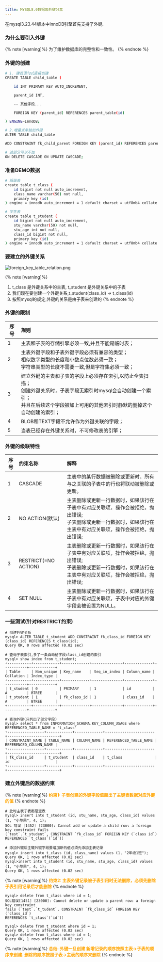 ```yaml
---
title: MYSQL8.0数据库外键分享
---
```

在mysql3.23.44版本中InnoDB引擎首先支持了外键.

### 为什么要引入外键
{% note [warning]%}
为了维护数据库的完整性和一致性。‌
{% endnote %}

### 外键的创建

``` bash
# 1. 建表语句式直接创建
CREATE TABLE child_table (

    id INT PRIMARY KEY AUTO_INCREMENT,

    parent_id INT,

    -- 其他字段...

    FOREIGN KEY (parent_id) REFERENCES parent_table(id)

) ENGINE=InnoDB;

# 2.增量式单独加外键
ALTER TABLE child_table

ADD CONSTRAINT fk_child_parent FOREIGN KEY (parent_id) REFERENCES parent_table(id)

# 这部分可以不加
ON DELETE CASCADE ON UPDATE CASCADE;
```

### 准备DEMO数据

``` bash
# 班级表
create table t_class (
	id bigint not null auto_increment,
	class_name varchar(50) not null,
	primary key (id)
) engine = innodb auto_increment = 1 default charset = utf8mb4 collate = utf8mb4_general_ci;

# 学生表
create table t_student (
	id bigint not null auto_increment,
	stu_name varchar(50) not null,
	stu_age int not null,
	class_id bigint not null,
	primary key (id)
) engine = innodb auto_increment = 1 default charset = utf8mb4 collate = utf8mb4_general_ci;
```

### 要建立的外键关系

![foreign_key_table_relation.png](/images/foreign_key_table_relation.png)

{% note [warning]%}
1. t_class 是外键关系中的主表, t_student 是外键关系中的子表
2. 我们现在要创建一个外键关系,t_student(class_id) -> t_class(id)
3. 按照mysql的规定,外键的关系是由子表来创建的
{% endnote %}

### 外键的限制

| 序号 | 规则                                                                                                        
|----|:----------------------------------------------------------------------------------------------------------|
| 1  | 主表和子表的存储引擎必须一致,并且不能是临时表；                                                                                  |
| 2  | 主表外键字段和子表外键字段必须有兼容的类型；<br/>相似数字类型的长度和小数点位数必须一致；<br/>字符串类型的长度不需要一致,但是字符集必须一致；                              |
| 3  | 建立外键的主表和子表的字段上必须存在索引,以防止全表扫描；<br/>创建外键关系时，子表字段无索引时mysql会自动创建一个索引；<br/>并且在后续这个字段被加上可用的其他索引时静默的删掉这个自动创建的索引； |
| 4  | BLOB和TEXT字段不允许作为外键关联的字段；                                                                                  |
| 5  | 当表已经存在外键关系时，不可修改表的引擎；                                                                                     |

### 外键的级联特性

| 序号 | 约束名称                 | 解释                                                                                    |
|----|:---------------------|:--------------------------------------------------------------------------------------|
| 1  | CASCADE              | 主表中的某行数据被删除或更新时，所有与之关联的子表中的行也将联动被删除或更新。                                               |
| 2  | NO ACTION(默认)        | 主表删除或更新一行数据时，如果该行在子表中有对应关联项，操作会被拒绝，抛出错误;<br/>子表删除或更新一行数据时，如果该行在主表中有对应关联项，操作会被拒绝，抛出错误; |
| 3  | RESTRICT(=NO ACTION) | 主表删除或更新一行数据时，如果该行在子表中有对应关联项，操作会被拒绝，抛出错误;<br/>子表删除或更新一行数据时，如果该行在主表中有对应关联项，操作会被拒绝，抛出错误; |
| 4  | SET NULL             | 主表删除或更新一行数据时，如果该行在子表中有对应关联项，子表中对应的外键字段会被设置为NULL。                                              |

### 一些测试(针对RESTRICT约束)
```
# 创建外键关系
mysql> ALTER TABLE t_student ADD CONSTRAINT fk_class_id FOREIGN KEY (class_id) REFERENCES t_class(id);
Query OK, 0 rows affected (0.02 sec)

# 查询子表索引,多了一条自动给字段class_id创建的索引
mysql> show index from t_student;
+-----------+------------+-------------+--------------+-------------+-----------+------------+
| Table     | Non_unique | Key_name    | Seq_in_index | Column_name | Collation | Index_type |
+-----------+------------+-------------+--------------+-------------+-----------+------------+
| t_student | 0          | PRIMARY     | 1            | id          | A         | BTREE      |
| t_student | 1          | fk_class_id | 1            | class_id    | A         | BTREE      |
+-----------+------------+-------------+--------------+-------------+-----------+------------+

# 查询外键(只列出了部分字段)
mysql> select * from INFORMATION_SCHEMA.KEY_COLUMN_USAGE where REFERENCED_TABLE_NAME = 't_class'
+-----------------+------------+-------------+-----------------------+------------------------+
| CONSTRAINT_NAME | TABLE_NAME | COLUMN_NAME | REFERENCED_TABLE_NAME | REFERENCED_COLUMN_NAME |
+-----------------+------------+-------------+-----------------------+------------------------+
| fk_class_id     | t_student  | class_id    | t_class               | id                     |
+-----------------+------------+-------------+-----------------------+------------------------+
```
### 建立外键后的数据约束
{% note [warning]%}
<b style="color:Orange;">约束1: 子表创建的外键字段值超出了主键表数据对应外键的值</b>
{% endnote %}
```
# 此时主表子表都是空表
mysql> insert into t_student (id, stu_name, stu_age, class_id) values (1, "小苹果", 4, 1);
SQL 错误 [1452] [23000]: Cannot add or update a child row: a foreign key constraint fails
(`test`.`t_student`, CONSTRAINT `fk_class_id` FOREIGN KEY (`class id`) REFERENCES `t_class`(`id`))

# 添加外键后主键外键字段要增加新的值必须先添加主表记录
mysql> insert into t_class (id, class_name) values (1, "2年级1班");
Query OK, 1 rows affected (0.02 sec)
mysql>insert into t_student (id, stu_name, stu_age, class_id) values (1, "小苹果", 4, 1);
Query OK, 1 rows affected (0.02 sec)
```

{% note [warning]%}
<b style="color:Orange;">约束2: 主表外键记录被子表引用时无法删除，必须先删除子表引用记录后才能删除</b>
{% endnote %}
```
mysql> delete from t_class where id = 1;
SOL错误[1451] [23000]: Cannot delete or update a parent row: a foreign key constraint 
fails (`test`.`t_tudent`, CONSTRAINT `fk_class_id` FOREIGN KEY (`class_id`)
REFERENCES `t_class`(`id`))

mysql> delete from t_student where id = 1;
Query OK, 1 rows affected (0.02 sec)
mysql> delete from t_class where id = 1;
Query OK, 1 rows affected (0.02 sec)
```

{% note [warning]%}
<b style="color:Orange;">总结: 外键一旦创建
新增记录的顺序按照主表->子表的顺序来创建.
删除的顺序按照子表->主表的顺序来删除</b>
{% endnote %}
